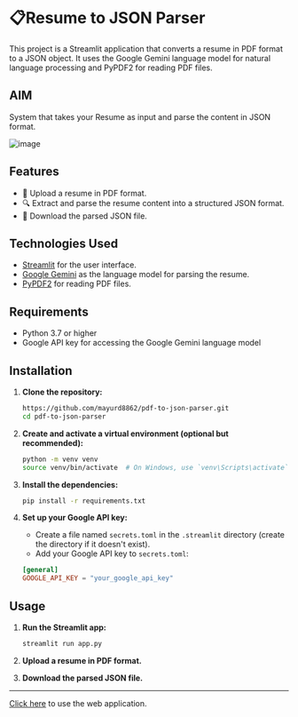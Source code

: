 
# 📋Resume to JSON Parser

This project is a Streamlit application that converts a resume in PDF format to a JSON object. It uses the Google Gemini language model for natural language processing and PyPDF2 for reading PDF files.

## AIM
System that takes your Resume as input and parse the content in JSON format.

![image](https://github.com/user-attachments/assets/e398d33b-1e9a-4aaf-9ac8-c4a45acdbb7d)

## Features

- 📄 Upload a resume in PDF format.
- 🔍 Extract and parse the resume content into a structured JSON format.
- 💾 Download the parsed JSON file.

## Technologies Used

- [Streamlit](https://streamlit.io/) for the user interface.
- [Google Gemini](https://ai.google/) as the language model for parsing the resume.
- [PyPDF2](https://pypi.org/project/PyPDF2/) for reading PDF files.

## Requirements

- Python 3.7 or higher
- Google API key for accessing the Google Gemini language model

## Installation

1. **Clone the repository:**

    ```bash
    https://github.com/mayurd8862/pdf-to-json-parser.git
    cd pdf-to-json-parser
    ```

2. **Create and activate a virtual environment (optional but recommended):**

    ```bash
    python -m venv venv
    source venv/bin/activate  # On Windows, use `venv\Scripts\activate`
    ```

3. **Install the dependencies:**

    ```bash
    pip install -r requirements.txt
    ```

4. **Set up your Google API key:**

    - Create a file named `secrets.toml` in the `.streamlit` directory (create the directory if it doesn't exist).
    - Add your Google API key to `secrets.toml`:

    ```toml
    [general]
    GOOGLE_API_KEY = "your_google_api_key"
    ```

## Usage

1. **Run the Streamlit app:**

    ```bash
    streamlit run app.py
    ```

2. **Upload a resume in PDF format.**

3. **Download the parsed JSON file.**

---
[Click here](https://jsonparsor.streamlit.app/) to use the web application.


